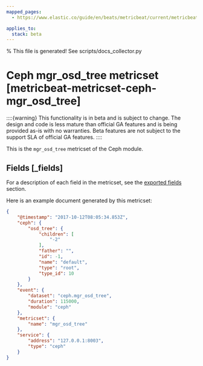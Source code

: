 ```yaml
---
mapped_pages:
  - https://www.elastic.co/guide/en/beats/metricbeat/current/metricbeat-metricset-ceph-mgr_osd_tree.html

applies_to:
  stack: beta
---
```


% This file is generated! See scripts/docs_collector.py

# Ceph mgr_osd_tree metricset [metricbeat-metricset-ceph-mgr_osd_tree]

::::{warning}
This functionality is in beta and is subject to change. The design and code is less mature than official GA features and is being provided as-is with no warranties. Beta features are not subject to the support SLA of official GA features.
::::


This is the `mgr_osd_tree` metricset of the Ceph module.

## Fields [_fields]

For a description of each field in the metricset, see the [exported fields](/reference/metricbeat/exported-fields-ceph.md) section.

Here is an example document generated by this metricset:

```json
{
    "@timestamp": "2017-10-12T08:05:34.853Z",
    "ceph": {
        "osd_tree": {
            "children": [
                "-2"
            ],
            "father": "",
            "id": -1,
            "name": "default",
            "type": "root",
            "type_id": 10
        }
    },
    "event": {
        "dataset": "ceph.mgr_osd_tree",
        "duration": 115000,
        "module": "ceph"
    },
    "metricset": {
        "name": "mgr_osd_tree"
    },
    "service": {
        "address": "127.0.0.1:8003",
        "type": "ceph"
    }
}
```
